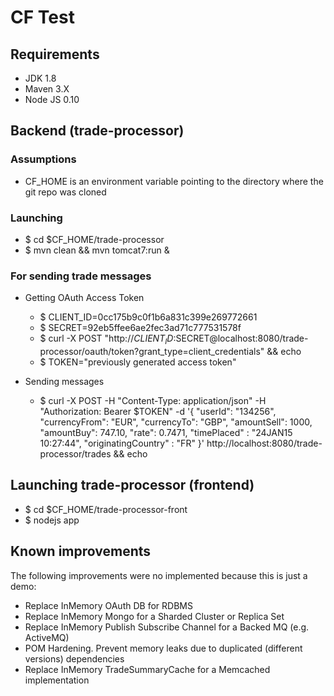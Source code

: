 CF Test
=======

## Requirements

- JDK 1.8
- Maven 3.X
- Node JS 0.10

## Backend (trade-processor)

### Assumptions

- CF_HOME is an environment variable pointing to the directory where the git repo was cloned

### Launching

- $ cd $CF_HOME/trade-processor
- $ mvn clean && mvn tomcat7:run &

### For sending trade messages

- Getting OAuth Access Token 
  - $ CLIENT_ID=0cc175b9c0f1b6a831c399e269772661
  - $ SECRET=92eb5ffee6ae2fec3ad71c777531578f
  - $ curl -X POST "http://$CLIENT_ID:$SECRET@localhost:8080/trade-processor/oauth/token?grant_type=client_credentials" && echo
  - $ TOKEN="previously generated access token"

- Sending messages
  - $ curl -X POST -H "Content-Type: application/json" -H "Authorization: Bearer $TOKEN" -d '{ "userId": "134256", "currencyFrom": "EUR", "currencyTo": "GBP", "amountSell": 1000, "amountBuy": 747.10, "rate": 0.7471, "timePlaced" : "24­JAN­15 10:27:44", "originatingCountry" : "FR" }' http://localhost:8080/trade-processor/trades && echo

## Launching trade-processor (frontend)

- $ cd $CF_HOME/trade-processor-front
- $ nodejs app

## Known improvements

The following improvements were no implemented because this is just a demo:
- Replace InMemory OAuth DB for RDBMS
- Replace InMemory Mongo for a Sharded Cluster or Replica Set
- Replace InMemory Publish Subscribe Channel for a Backed MQ (e.g. ActiveMQ)
- POM Hardening. Prevent memory leaks due to duplicated (different versions) dependencies
- Replace InMemory TradeSummaryCache for a Memcached implementation
